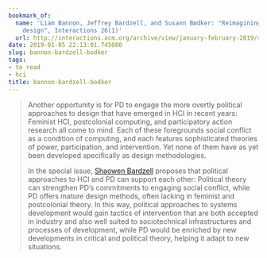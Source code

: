```yaml
---
bookmark_of:
  name: 'Liam Bannon, Jeffrey Bardzell, and Susann Bødker: "Reimagining participatory
    design", Interactions 26(1)'
  url: http://interactions.acm.org/archive/view/january-february-2019/reimagining-participatory-design
date: 2019-01-05 22:13:01.745000
slug: bannon-bardzell-bodker
tags:
- to read
- hci
title: bannon-bardzell-bodker
---
```

> Another opportunity is for PD to engage the more overtly political approaches to design that have emerged in HCI in recent years: Feminist HCI, postcolonial computing, and participatory action research all come to mind. Each of these foregrounds social conflict as a condition of computing, and each features sophisticated theories of power, participation, and intervention. Yet none of them have as yet been developed specifically as design methodologies.
>
> In the special issue, [Shaowen Bardzell](https://doi.org/10.1145/3127359) proposes that political approaches to HCI and PD can support each other: Political theory can strengthen PD’s commitments to engaging social conflict, while PD offers mature design methods, often lacking in feminist and postcolonial theory. In this way, political approaches to systems development would gain tactics of intervention that are both accepted in industry and also well suited to sociotechnical infrastructures and processes of development, while PD would be enriched by new developments in critical and political theory, helping it adapt to new situations.
